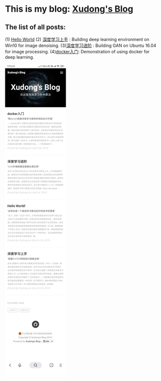 # This is my blog: [Xudong's Blog](http://www.zxd-ai.com/)
## The list of all posts:
(1) [Hello World](http://www.zxd-ai.com/2019/03/20/hello/) 
(2) [深度学习上手](http://www.zxd-ai.com/2019/03/20/dncnn_matlab/) : Building deep learning  environment on Win10 for image denoising.
(3)[深度学习进阶](http://www.zxd-ai.com/2019/04/04/GAN/) : Building GAN on Ubuntu 16.04 for image processing.
(4)[docker入门](http://www.zxd-ai.com/2019/04/24/docker_deep_learning/): Demonstration of using docker for deep learning. 

![](/img/readme_bg.png)



